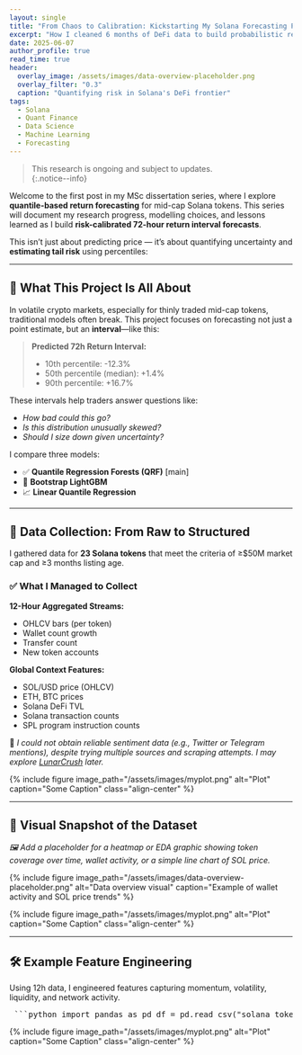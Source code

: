 ```yaml
---
layout: single
title: "From Chaos to Calibration: Kickstarting My Solana Forecasting Project"
excerpt: "How I cleaned 6 months of DeFi data to build probabilistic return models for Solana tokens."
date: 2025-06-07
author_profile: true
read_time: true
header:
  overlay_image: /assets/images/data-overview-placeholder.png
  overlay_filter: "0.3"
  caption: "Quantifying risk in Solana's DeFi frontier"
tags:
  - Solana
  - Quant Finance
  - Data Science
  - Machine Learning
  - Forecasting
---
```


> This research is ongoing and subject to updates.  
{:.notice--info}

Welcome to the first post in my MSc dissertation series, where I explore **quantile-based return forecasting** for mid-cap Solana tokens. This series will document my research progress, modelling choices, and lessons learned as I build **risk-calibrated 72-hour return interval forecasts**.

This isn’t just about predicting price — it’s about quantifying uncertainty and **estimating tail risk** using percentiles:

---

## 📡 What This Project Is All About

In volatile crypto markets, especially for thinly traded mid-cap tokens, traditional models often break. This project focuses on forecasting not just a point estimate, but an **interval**—like this:

> **Predicted 72h Return Interval:**
> - 10th percentile: -12.3%  
> - 50th percentile (median): +1.4%  
> - 90th percentile: +16.7%

These intervals help traders answer questions like:
- _How bad could this go?_  
- _Is this distribution unusually skewed?_  
- _Should I size down given uncertainty?_ 

I compare three models:
- ✅ **Quantile Regression Forests (QRF)** [main]
- 🔁 **Bootstrap LightGBM**
- 📈 **Linear Quantile Regression**

---

## 🧱 Data Collection: From Raw to Structured

I gathered data for **23 Solana tokens** that meet the criteria of ≥$50M market cap and ≥3 months listing age.

### ✅ What I Managed to Collect

**12-Hour Aggregated Streams:**

- OHLCV bars (per token)
- Wallet count growth
- Transfer count
- New token accounts

**Global Context Features:**

- SOL/USD price (OHLCV)
- ETH, BTC prices
- Solana DeFi TVL
- Solana transaction counts
- SPL program instruction counts

📌 *I could not obtain reliable sentiment data (e.g., Twitter or Telegram mentions), despite trying multiple sources and scraping attempts. I may explore [LunarCrush](https://lunarcrush.com/) later.*

{% include figure image_path="/assets/images/myplot.png" alt="Plot" caption="Some Caption" class="align-center" %}


---

## 📸 Visual Snapshot of the Dataset

*🖼️ Add a placeholder for a heatmap or EDA graphic showing token coverage over time, wallet activity, or a simple line chart of SOL price.*

{% include figure image_path="/assets/images/data-overview-placeholder.png" alt="Data overview visual" caption="Example of wallet activity and SOL price trends" %}

{% include figure image_path="/assets/images/myplot.png" alt="Plot" caption="Some Caption" class="align-center" %}


---

## 🛠️ Example Feature Engineering

Using 12h data, I engineered features capturing momentum, volatility, liquidity, and network activity.

<pre> ```python import pandas as pd df = pd.read_csv("solana_tokens.csv") df["volatility"] = df["close"].rolling(12).std() ``` </pre>


{% include figure image_path="/assets/images/myplot.png" alt="Plot" caption="Some Caption" class="align-center" %}
